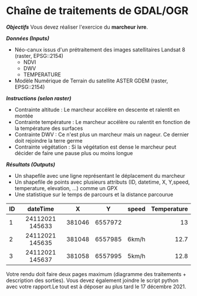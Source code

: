 # Chaîne de traitements de GDAL/OGR

***Objectifs***
Vous devez réaliser l'exercice du **marcheur ivre**. 

***Données (Inputs)***
- Néo-canux issus d'un prétraitement des images satellitaires Landsat 8 (raster, EPSG::2154)
  + NDVI
  + DWV
  + TEMPERATURE
- Modèle Numérique de Terrain du satellite ASTER GDEM (raster, EPSG::2154)

***Instructions (selon raster)***
- Contrainte altitude : Le marcheur accélère en descente et ralentit en montée
- Contrainte température : Le marcheur accélère ou ralentit en fonction de la température des surfaces
- Contrainte DWV : Ce n'est plus un marcheur mais un nageur. Ce dernier doit rejoindre la terre germe
- Contrainte végétation : Si la végétation est dense le marcheur peut décider de faire une pause plus ou moins longue

***Résultats (Outputs)***
- Un shapefile avec une ligne représentant le déplacement du marcheur
- Un shapefile de points avec plusieurs attributs (ID, datetime, X, Y,speed, temperature, elevation, ...) comme un GPX
- Une statistique sur le temps de parcours et la distance parcourue


| ID | dateTime        | X      | Y       |speed |Temperature |
| :--|:---------------:| :-----:| :------:| ----:| ----------:|
| 1  | 24112021 145633 | 381046 | 6557972 |      | 13         |
| 2  | 24112021 145635 | 381048 | 6557985 |6km/h | 12.7       |
| 3  | 24112021 145637 | 381058 | 6557995 |5km/h | 12.8       |

 Votre rendu doit faire deux pages maximum (diagramme des traitements + description des sorties). Vous devez également joindre le script python avec votre rapport.Le tout est à déposer au plus tard le  17 décembre 2021.
